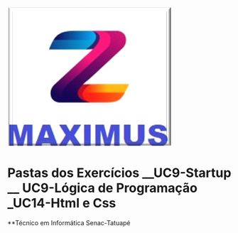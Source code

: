 ![maximus](https://github.com/Maxswell-MSD/Pasta-atividades/blob/main/Imagem/Maximus.jpg)
<br>
# Pastas dos Exercícios __UC9-Startup __ UC9-Lógica de Programação _UC14-Html e Css <br>
**Técnico em Informática Senac-Tatuapé





